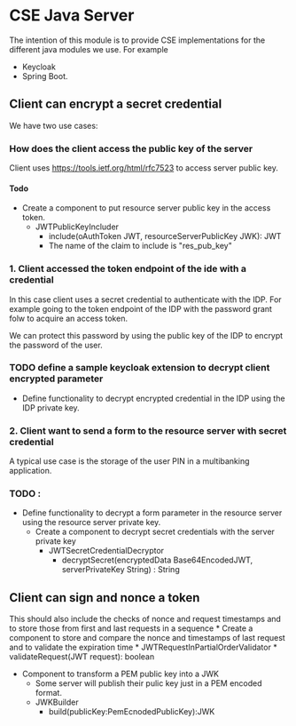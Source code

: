 # CSE Java Server

The intention of this module is to provide CSE implementations for the different java modules we use. For example
* Keycloak
* Spring Boot.

## Client can encrypt a secret credential

We have two use cases:
### How does the client access the public key of the server

Client uses https://tools.ietf.org/html/rfc7523 to access server public key.

#### Todo

* Create a component to put resource server public key in the access token.
    * JWTPublicKeyIncluder
      * include(oAuthToken JWT, resourceServerPublicKey JWK): JWT
      * The name of the claim to include is "res_pub_key"

### 1. Client accessed the token endpoint of the ide with a credential

In this case client uses a secret credential to authenticate with the IDP. For example going to the token endpoint of the IDP with the password grant folw to acquire an access token.

We can protect this password by using the public key of the IDP to encrypt the password of the user.

### TODO define a sample keycloak extension to decrypt client encrypted parameter
* Define functionality to decrypt encrypted credential in the IDP using the IDP private key.


### 2. Client want to send a form to the resource server with secret credential

A typical use case is the storage of the user PIN in a multibanking application.


### TODO :

* Define functionality to decrypt a form parameter in the resource server using the resource server private key.
    * Create a component to decrypt secret credentials with the server private key
        * JWTSecretCredentialDecryptor
            * decryptSecret(encryptedData Base64EncodedJWT, serverPrivateKey String) : String

## Client can sign and nonce a token

This should also include the checks of nonce and request timestamps and to store those from first and last requests in a sequence
    * Create a component to store and compare the nonce and timestamps of last request and to validate the expiration time
        * JWTRequestInPartialOrderValidator
            * validateRequest(JWT request): boolean

* Component to transform a PEM public key into a JWK
  * Some server will publish their pulic key just in a PEM encoded format.
  * JWKBuilder
    * build(publicKey:PemEcnodedPublicKey):JWK
